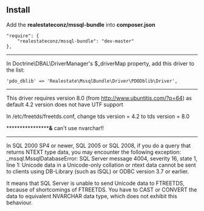 Install
-------

Add the **realestateconz/mssql-bundle** into **composer.json**

    "require": {
        "realestateconz/mssql-bundle": "dev-master"
    },

*************************
In Doctrine\DBAL\DriverManager's $_driverMap property, add this driver to the list:

    'pdo_dblib' => 'Realestate\MssqlBundle\Driver\PDODblib\Driver',


*************************
This driver requires version 8.0 (from http://www.ubuntitis.com/?p=64) as default 4.2 version does not have UTF support

In /etc/freetds/freetds.conf, change
tds version = 4.2
to
tds version = 8.0

********************&****
can't use nvarchar!!


*************************
In SQL 2000 SP4 or newer, SQL 2005 or SQL 2008, if you do a query that returns NTEXT type data, you may encounter the following exception:
_mssql.MssqlDatabaseError: SQL Server message 4004, severity 16, state 1, line 1:
Unicode data in a Unicode-only collation or ntext data cannot be sent to clients using DB-Library (such as ISQL) or ODBC version 3.7 or earlier.

It means that SQL Server is unable to send Unicode data to FTREETDS, because of shortcomings of FTREETDS. You have to CAST or CONVERT the data to equivalent NVARCHAR data type, which does not exhibit this behaviour.



